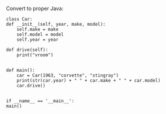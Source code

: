 Convert to proper Java:


    class Car:
    def __init__(self, year, make, model):
        self.make = make
        self.model = model
        self.year = year

    def drive(self):
        print("vroom")


    def main():
        car = Car(1963, "corvette", "stingray")
        print(str(car.year) + " " + car.make + " " + car.model)
        car.drive()


    if __name__ == '__main__':
    main()

